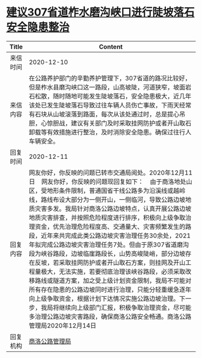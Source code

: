 # [建议307省道柞水磨沟峡口进行陡坡落石安全隐患整治](http://www.shangluo.gov.cn/zmhd/ldxxxx.jsp?urltype=leadermail.LeaderMailContentUrl&wbtreeid=1112&leadermailid=6694)

| Title |                                                                                                                                                                                                                                               Content                                                                                                                                                                                                                                                |
|:-----:|------------------------------------------------------------------------------------------------------------------------------------------------------------------------------------------------------------------------------------------------------------------------------------------------------------------------------------------------------------------------------------------------------------------------------------------------------------------------------------------------------|
| 来信时间  | 2020-12-10                                                                                                                                                                                                                                                                                                                                                                                                                                                                                           |
| 来信内容  | 在公路养护部门的辛勤养护管理下，307省道的路况比较好，但是柞水县磨沟峡口这一路段，山高坡陡，河道狭窄，坡面岩石松散，随时随地可能发生陡坡落石，安全隐患极大，近几年该处已发生陡坡落石导致过往车辆人员伤亡事故，下雨天经常有石块从山坡滚落到路面，每次从该处通过时，总是提心吊胆，心惊胆战，建议有关部门及时采取挂网防护或者开山取石卸载等有效措施进行整治，及时消除安全隐患。确保过往行人车辆安全。                                                                                                                                                                                                                                                                                                   |
| 回复时间  | 2020-12-11                                                                                                                                                                                                                                                                                                                                                                                                                                                                                           |
| 回复内容  | 网友你好，你反映的问题已转市交通局阅处。2020年12月11日    网友你好，你反映的问题现回复如下：    由于商洛地处山区，受地形条件限制，普通国省干线公路多为沿溪线或越岭线，路线布设大部分为一侧开山，一侧临河，导致公路边坡地质灾害多发。我局针对商洛公路边坡特点，认真开展公路边坡地质灾害排查，并按照危险程度进行排序，积极向上级争取治理资金，优先治理危险程度高、交通量大、灾害频繁发生的路段，近年来共完成此类公路边坡灾害治理任务30余处，2021年拟完成公路边坡灾害治理任务7处。但由于原307省道磨沟段为峡谷路段，边坡临崖路段长，山势高峻陡峭，部分边坡存在反坡，若采取挂网防护或者开山取石方案，则挂网及开山工程量极大，无法实施，若要彻底治理该峡谷路段，必须采取改移路线或隧道方案，加之受上级计划资金限制，我局不可能对所有存在隐患的公路边坡同时进行治理，只能分轻重缓急逐年向上级争取资金，根据计划下达情况实施公路边坡治理。下一步，我局将继续向上级部门汇报，积极争取治理资金，尽可能多治理公路边坡灾害路段，确保商洛公路安全畅通。商洛公路管理局2020年12月14日 |
| 回复机构  | [商洛公路管理局](../../category/agencies/商洛公路管理局.md)                                                                                                                                                                                                                                                                                                                                                                                                                                                        |